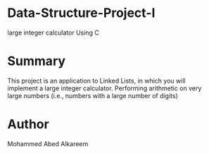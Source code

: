 # Data-Structure-Project-I
large integer calculator Using C


# Summary
This project is an application to	Linked	Lists,	in which you	 will	
implement	a	large	integer calculator. Performing	arithmetic on	very	
large	 numbers (i.e.,	 numbers	 with	 a	 large	 number	 of	 digits)

# Author

Mohammed Abed Alkareem
